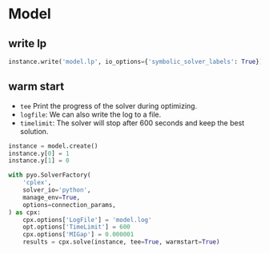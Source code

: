 # Model

## write lp
```py
instance.write('model.lp', io_options={'symbolic_solver_labels': True})
```

## warm start
- `tee` Print the progress of the solver during optimizing.
- `logfile`: We can also write the log to a file.
- `timelimit`: The solver will stop after 600 seconds and keep the best solution.
```py
instance = model.create()
instance.y[0] = 1
instance.y[1] = 0

with pyo.SolverFactory(
    'cplex',
    solver_io='python',
    manage_env=True,
    options=connection_params,
) as cpx:
    cpx.options['LogFile'] = 'model.log'
    opt.options['TimeLimit'] = 600
    cpx.options['MIGap'] = 0.000001
    results = cpx.solve(instance, tee=True, warmstart=True)
```
